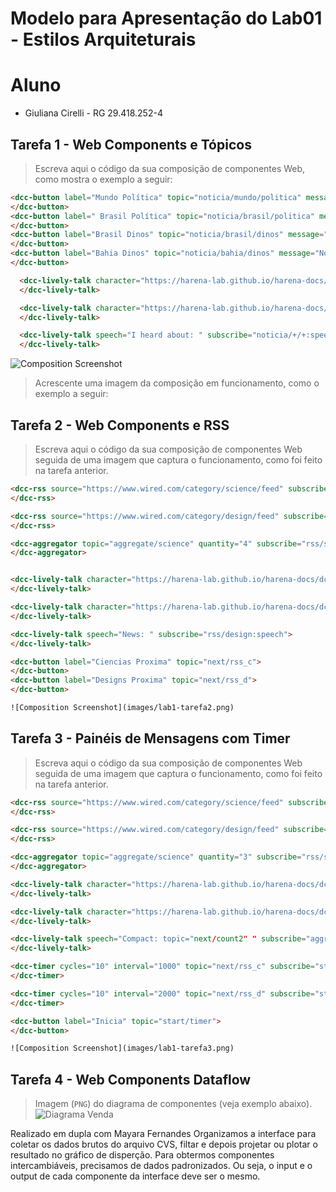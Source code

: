# Modelo para Apresentação do Lab01 - Estilos Arquiteturais


# Aluno
* Giuliana Cirelli - RG 29.418.252-4

## Tarefa 1 - Web Components e Tópicos

> Escreva aqui o código da sua composição de componentes Web, como mostra o exemplo a seguir:

~~~html
<dcc-button label="Mundo Política" topic="noticia/mundo/politica" message="Noticia1">
</dcc-button>
<dcc-button label=" Brasil Política" topic="noticia/brasil/politica" message="Noticia2">
</dcc-button>
<dcc-button label="Brasil Dinos" topic="noticia/brasil/dinos" message="Noticia3">
</dcc-button>
<dcc-button label="Bahia Dinos" topic="noticia/bahia/dinos" message="Noticia4">
</dcc-button>

  <dcc-lively-talk character="https://harena-lab.github.io/harena-docs/dccs/tutorial/images/doctor.png" speech="I heard about: " subscribe="noticia/#/politica:speech">
  </dcc-lively-talk>

  <dcc-lively-talk character="https://harena-lab.github.io/harena-docs/dccs/tutorial/images/nurse.png" speech="I heard about: " subscribe="noticia/brasil/#:speech">
  </dcc-lively-talk>

  <dcc-lively-talk speech="I heard about: " subscribe="noticia/+/+:speech">
  </dcc-lively-talk>

~~~
![Composition Screenshot](images/lab1-tarefa1.png)

> Acrescente uma imagem da composição em funcionamento, como o exemplo a seguir:


## Tarefa 2 - Web Components e RSS
> Escreva aqui o código da sua composição de componentes Web seguida de uma imagem que captura o funcionamento, como foi feito na tarefa anterior.
~~~html
<dcc-rss source="https://www.wired.com/category/science/feed" subscribe="next/rss_c:next" topic="rss/science">
</dcc-rss>

<dcc-rss source="https://www.wired.com/category/design/feed" subscribe="next/rss_d:next" topic="rss/design">
</dcc-rss>

<dcc-aggregator topic="aggregate/science" quantity="4" subscribe="rss/science">
</dcc-aggregator>


<dcc-lively-talk character="https://harena-lab.github.io/harena-docs/dccs/tutorial/images/doctor.png" speech="Compact: " subscribe="aggregate/science:speech">
</dcc-lively-talk>

<dcc-lively-talk character="https://harena-lab.github.io/harena-docs/dccs/tutorial/images/nurse.png" speech="News: " subscribe="rss/science:speech">
</dcc-lively-talk>

<dcc-lively-talk speech="News: " subscribe="rss/design:speech">
</dcc-lively-talk>

<dcc-button label="Ciencias Proxima" topic="next/rss_c">
</dcc-button>
<dcc-button label="Designs Proxima" topic="next/rss_d">
</dcc-button>

![Composition Screenshot](images/lab1-tarefa2.png)

~~~
## Tarefa 3 - Painéis de Mensagens com Timer
> Escreva aqui o código da sua composição de componentes Web seguida de uma imagem que captura o funcionamento, como foi feito na tarefa anterior.
~~~html
<dcc-rss source="https://www.wired.com/category/science/feed" subscribe="next/rss_c:next" topic="rss/science">
</dcc-rss>

<dcc-rss source="https://www.wired.com/category/design/feed" subscribe="next/rss_d:next" topic="rss/design">
</dcc-rss>

<dcc-aggregator topic="aggregate/science" quantity="3" subscribe="rss/science">
</dcc-aggregator>

<dcc-lively-talk character="https://harena-lab.github.io/harena-docs/dccs/tutorial/images/doctor.png" speech="News: topic="next/count" topic="next/count" " subscribe="rss/science:speech"> 
</dcc-lively-talk>

<dcc-lively-talk character="https://harena-lab.github.io/harena-docs/dccs/tutorial/images/nurse.png" speech="News: " subscribe="rss/design:speech"> 
</dcc-lively-talk>

<dcc-lively-talk speech="Compact: topic="next/count2" " subscribe="aggregate/science:speech"> 
</dcc-lively-talk>

<dcc-timer cycles="10" interval="1000" topic="next/rss_c" subscribe="start/timer:start">
</dcc-timer>

<dcc-timer cycles="10" interval="2000" topic="next/rss_d" subscribe="start/timer:start">
</dcc-timer>

<dcc-button label="Inicia" topic="start/timer">
</dcc-button>

![Composition Screenshot](images/lab1-tarefa3.png)

~~~
## Tarefa 4 - Web Components Dataflow
> Imagem (`PNG`) do diagrama de componentes (veja exemplo abaixo).
![Diagrama Venda](images/lab1-tarefa4.png)

Realizado em dupla com Mayara Fernandes
Organizamos a interface para coletar os dados brutos do arquivo CVS, filtar e depois projetar ou plotar o resultado no gráfico de disperção. Para obtermos componentes intercambiáveis, precisamos de dados padronizados. Ou seja, o input e o output de cada componente da interface deve ser o mesmo.

